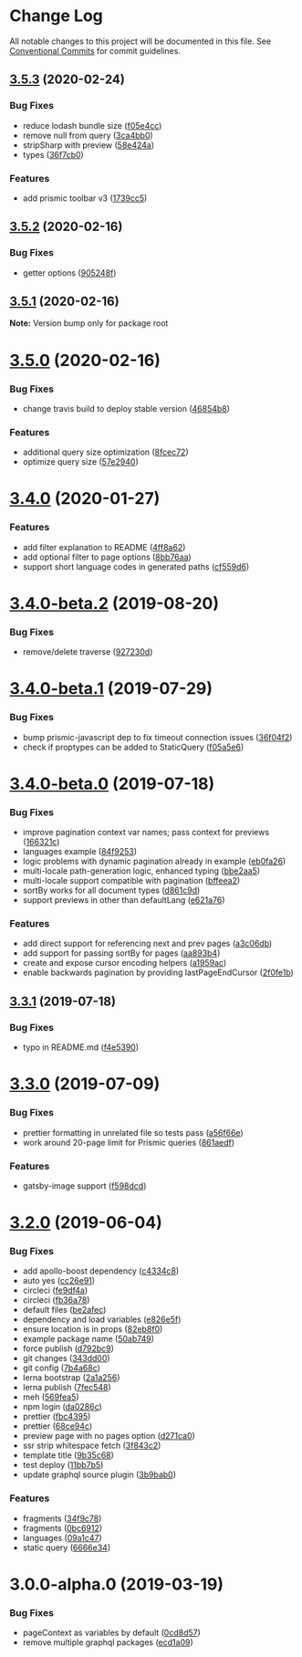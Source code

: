 # Change Log

All notable changes to this project will be documented in this file.
See [Conventional Commits](https://conventionalcommits.org) for commit guidelines.

## [3.5.3](https://github.com/jeremybarbet/gatsby-source-prismic-graphql/compare/v3.5.2...v3.5.3) (2020-02-24)

### Bug Fixes

- reduce lodash bundle size ([f05e4cc](https://github.com/jeremybarbet/gatsby-source-prismic-graphql/commit/f05e4cc))
- remove null from query ([3ca4bb0](https://github.com/jeremybarbet/gatsby-source-prismic-graphql/commit/3ca4bb0))
- stripSharp with preview ([58e424a](https://github.com/jeremybarbet/gatsby-source-prismic-graphql/commit/58e424a))
- types ([36f7cb0](https://github.com/jeremybarbet/gatsby-source-prismic-graphql/commit/36f7cb0))

### Features

- add prismic toolbar v3 ([1739cc5](https://github.com/jeremybarbet/gatsby-source-prismic-graphql/commit/1739cc5))

## [3.5.2](https://github.com/jeremybarbet/gatsby-source-prismic-graphql/compare/v3.5.1...v3.5.2) (2020-02-16)

### Bug Fixes

- getter options ([905248f](https://github.com/jeremybarbet/gatsby-source-prismic-graphql/commit/905248ff378ed8ca26dc620159115b36017d79ce))

## [3.5.1](https://github.com/jeremybarbet/gatsby-source-prismic-graphql/compare/v3.5.0...v3.5.1) (2020-02-16)

**Note:** Version bump only for package root

# [3.5.0](https://github.com/jeremybarbet/gatsby-source-prismic-graphql/compare/v3.4.0...v3.5.0) (2020-02-16)

### Bug Fixes

- change travis build to deploy stable version ([46854b8](https://github.com/jeremybarbet/gatsby-source-prismic-graphql/commit/46854b8))

### Features

- additional query size optimization ([8fcec72](https://github.com/jeremybarbet/gatsby-source-prismic-graphql/commit/8fcec72))
- optimize query size ([57e2940](https://github.com/jeremybarbet/gatsby-source-prismic-graphql/commit/57e2940))

# [3.4.0](https://github.com/birkir/gatsby-source-prismic-graphql/compare/v3.4.0-beta.2...v3.4.0) (2020-01-27)

### Features

- add filter explanation to README ([4ff8a62](https://github.com/birkir/gatsby-source-prismic-graphql/commit/4ff8a62))
- add optional filter to page options ([8bb76aa](https://github.com/birkir/gatsby-source-prismic-graphql/commit/8bb76aa))
- support short language codes in generated paths ([cf559d6](https://github.com/birkir/gatsby-source-prismic-graphql/commit/cf559d6))

# [3.4.0-beta.2](https://github.com/birkir/gatsby-source-prismic-graphql/compare/v3.4.0-beta.1...v3.4.0-beta.2) (2019-08-20)

### Bug Fixes

- remove/delete traverse ([927230d](https://github.com/birkir/gatsby-source-prismic-graphql/commit/927230d))

# [3.4.0-beta.1](https://github.com/birkir/gatsby-source-prismic-graphql/compare/v3.4.0-beta.0...v3.4.0-beta.1) (2019-07-29)

### Bug Fixes

- bump prismic-javascript dep to fix timeout connection issues ([36f04f2](https://github.com/birkir/gatsby-source-prismic-graphql/commit/36f04f2))
- check if proptypes can be added to StaticQuery ([f05a5e6](https://github.com/birkir/gatsby-source-prismic-graphql/commit/f05a5e6))

# [3.4.0-beta.0](https://github.com/birkir/gatsby-source-prismic-graphql/compare/v3.3.1...v3.4.0-beta.0) (2019-07-18)

### Bug Fixes

- improve pagination context var names; pass context for previews ([166321c](https://github.com/birkir/gatsby-source-prismic-graphql/commit/166321c))
- languages example ([84f9253](https://github.com/birkir/gatsby-source-prismic-graphql/commit/84f9253))
- logic problems with dynamic pagination already in example ([eb0fa26](https://github.com/birkir/gatsby-source-prismic-graphql/commit/eb0fa26))
- multi-locale path-generation logic, enhanced typing ([bbe2aa5](https://github.com/birkir/gatsby-source-prismic-graphql/commit/bbe2aa5))
- multi-locale support compatible with pagination ([bffeea2](https://github.com/birkir/gatsby-source-prismic-graphql/commit/bffeea2))
- sortBy works for all document types ([d861c9d](https://github.com/birkir/gatsby-source-prismic-graphql/commit/d861c9d))
- support previews in other than defaultLang ([e621a76](https://github.com/birkir/gatsby-source-prismic-graphql/commit/e621a76))

### Features

- add direct support for referencing next and prev pages ([a3c06db](https://github.com/birkir/gatsby-source-prismic-graphql/commit/a3c06db))
- add support for passing sortBy for pages ([aa893b4](https://github.com/birkir/gatsby-source-prismic-graphql/commit/aa893b4))
- create and expose cursor encoding helpers ([a1959ac](https://github.com/birkir/gatsby-source-prismic-graphql/commit/a1959ac))
- enable backwards pagination by providing lastPageEndCursor ([2f0fe1b](https://github.com/birkir/gatsby-source-prismic-graphql/commit/2f0fe1b))

## [3.3.1](https://github.com/birkir/gatsby-source-prismic-graphql/compare/v3.3.0...v3.3.1) (2019-07-18)

### Bug Fixes

- typo in README.md ([f4e5390](https://github.com/birkir/gatsby-source-prismic-graphql/commit/f4e5390))

# [3.3.0](https://github.com/birkir/gatsby-source-prismic-graphql/compare/v3.2.0...v3.3.0) (2019-07-09)

### Bug Fixes

- prettier formatting in unrelated file so tests pass ([a56f66e](https://github.com/birkir/gatsby-source-prismic-graphql/commit/a56f66e))
- work around 20-page limit for Prismic queries ([861aedf](https://github.com/birkir/gatsby-source-prismic-graphql/commit/861aedf))

### Features

- gatsby-image support ([f598dcd](https://github.com/birkir/gatsby-source-prismic-graphql/commit/f598dcd))

# [3.2.0](https://github.com/birkir/gatsby-source-prismic-graphql/compare/v3.0.0-alpha.0...v3.2.0) (2019-06-04)

### Bug Fixes

- add apollo-boost dependency ([c4334c8](https://github.com/birkir/gatsby-source-prismic-graphql/commit/c4334c8))
- auto yes ([cc26e91](https://github.com/birkir/gatsby-source-prismic-graphql/commit/cc26e91))
- circleci ([fe9df4a](https://github.com/birkir/gatsby-source-prismic-graphql/commit/fe9df4a))
- circleci ([fb36a78](https://github.com/birkir/gatsby-source-prismic-graphql/commit/fb36a78))
- default files ([be2afec](https://github.com/birkir/gatsby-source-prismic-graphql/commit/be2afec))
- dependency and load variables ([e826e5f](https://github.com/birkir/gatsby-source-prismic-graphql/commit/e826e5f))
- ensure location is in props ([82eb8f0](https://github.com/birkir/gatsby-source-prismic-graphql/commit/82eb8f0))
- example package name ([50ab749](https://github.com/birkir/gatsby-source-prismic-graphql/commit/50ab749))
- force publish ([d792bc9](https://github.com/birkir/gatsby-source-prismic-graphql/commit/d792bc9))
- git changes ([343dd00](https://github.com/birkir/gatsby-source-prismic-graphql/commit/343dd00))
- git config ([7b4a68c](https://github.com/birkir/gatsby-source-prismic-graphql/commit/7b4a68c))
- lerna bootstrap ([2a1a256](https://github.com/birkir/gatsby-source-prismic-graphql/commit/2a1a256))
- lerna publish ([7fec548](https://github.com/birkir/gatsby-source-prismic-graphql/commit/7fec548))
- meh ([569fea5](https://github.com/birkir/gatsby-source-prismic-graphql/commit/569fea5))
- npm login ([da0286c](https://github.com/birkir/gatsby-source-prismic-graphql/commit/da0286c))
- prettier ([fbc4395](https://github.com/birkir/gatsby-source-prismic-graphql/commit/fbc4395))
- prettier ([68ce94c](https://github.com/birkir/gatsby-source-prismic-graphql/commit/68ce94c))
- preview page with no pages option ([d271ca0](https://github.com/birkir/gatsby-source-prismic-graphql/commit/d271ca0))
- ssr strip whitespace fetch ([3f843c2](https://github.com/birkir/gatsby-source-prismic-graphql/commit/3f843c2))
- template title ([9b35c68](https://github.com/birkir/gatsby-source-prismic-graphql/commit/9b35c68))
- test deploy ([11bb7b5](https://github.com/birkir/gatsby-source-prismic-graphql/commit/11bb7b5))
- update graphql source plugin ([3b9bab0](https://github.com/birkir/gatsby-source-prismic-graphql/commit/3b9bab0))

### Features

- fragments ([34f9c78](https://github.com/birkir/gatsby-source-prismic-graphql/commit/34f9c78))
- fragments ([0bc6912](https://github.com/birkir/gatsby-source-prismic-graphql/commit/0bc6912))
- languages ([09a1c47](https://github.com/birkir/gatsby-source-prismic-graphql/commit/09a1c47))
- static query ([6666e34](https://github.com/birkir/gatsby-source-prismic-graphql/commit/6666e34))

# 3.0.0-alpha.0 (2019-03-19)

### Bug Fixes

- pageContext as variables by default ([0cd8d57](https://github.com/birkir/gatsby-source-prismic-graphql/commit/0cd8d57))
- remove multiple graphql packages ([ecd1a09](https://github.com/birkir/gatsby-source-prismic-graphql/commit/ecd1a09))
